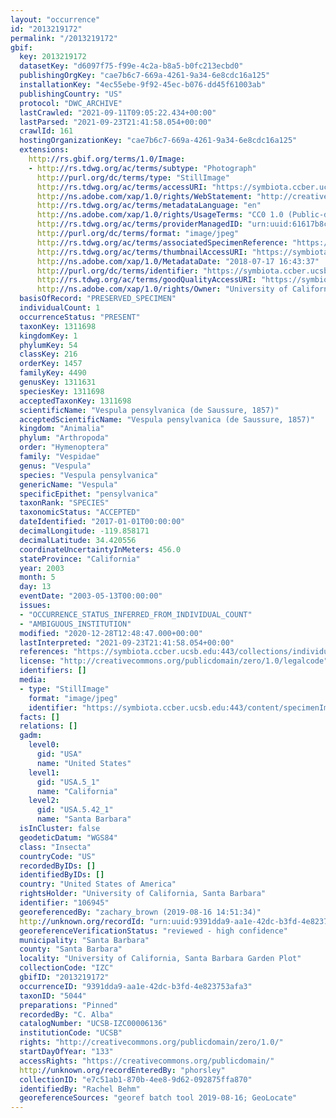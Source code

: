 ```yaml
---
layout: "occurrence"
id: "2013219172"
permalink: "/2013219172"
gbif:
  key: 2013219172
  datasetKey: "d6097f75-f99e-4c2a-b8a5-b0fc213ecbd0"
  publishingOrgKey: "cae7b6c7-669a-4261-9a34-6e8cdc16a125"
  installationKey: "4ec55ebe-9f92-45ec-b076-dd45f61003ab"
  publishingCountry: "US"
  protocol: "DWC_ARCHIVE"
  lastCrawled: "2021-09-11T09:05:22.434+00:00"
  lastParsed: "2021-09-23T21:41:58.054+00:00"
  crawlId: 161
  hostingOrganizationKey: "cae7b6c7-669a-4261-9a34-6e8cdc16a125"
  extensions:
    http://rs.gbif.org/terms/1.0/Image:
    - http://rs.tdwg.org/ac/terms/subtype: "Photograph"
      http://purl.org/dc/terms/type: "StillImage"
      http://rs.tdwg.org/ac/terms/accessURI: "https://symbiota.ccber.ucsb.edu:443/content/specimenImages/UCSB_IZC/UCSB-IZC00006/UCSB-IZC00006136_lg.jpg"
      http://ns.adobe.com/xap/1.0/rights/WebStatement: "http://creativecommons.org/publicdomain/zero/1.0/"
      http://rs.tdwg.org/ac/terms/metadataLanguage: "en"
      http://ns.adobe.com/xap/1.0/rights/UsageTerms: "CC0 1.0 (Public-domain)"
      http://rs.tdwg.org/ac/terms/providerManagedID: "urn:uuid:61617b8c-f91e-4ff4-bce1-e555a5693545"
      http://purl.org/dc/terms/format: "image/jpeg"
      http://rs.tdwg.org/ac/terms/associatedSpecimenReference: "https://symbiota.ccber.ucsb.edu:443/collections/individual/index.php?occid=106945"
      http://rs.tdwg.org/ac/terms/thumbnailAccessURI: "https://symbiota.ccber.ucsb.edu:443/content/specimenImages/UCSB_IZC/UCSB-IZC00006/UCSB-IZC00006136_tn.jpg"
      http://ns.adobe.com/xap/1.0/MetadataDate: "2018-07-17 16:43:37"
      http://purl.org/dc/terms/identifier: "https://symbiota.ccber.ucsb.edu:443/content/specimenImages/UCSB_IZC/UCSB-IZC00006/UCSB-IZC00006136_lg.jpg"
      http://rs.tdwg.org/ac/terms/goodQualityAccessURI: "https://symbiota.ccber.ucsb.edu:443/content/specimenImages/UCSB_IZC/UCSB-IZC00006/UCSB-IZC00006136.jpg"
      http://ns.adobe.com/xap/1.0/rights/Owner: "University of California, Santa Barbara"
  basisOfRecord: "PRESERVED_SPECIMEN"
  individualCount: 1
  occurrenceStatus: "PRESENT"
  taxonKey: 1311698
  kingdomKey: 1
  phylumKey: 54
  classKey: 216
  orderKey: 1457
  familyKey: 4490
  genusKey: 1311631
  speciesKey: 1311698
  acceptedTaxonKey: 1311698
  scientificName: "Vespula pensylvanica (de Saussure, 1857)"
  acceptedScientificName: "Vespula pensylvanica (de Saussure, 1857)"
  kingdom: "Animalia"
  phylum: "Arthropoda"
  order: "Hymenoptera"
  family: "Vespidae"
  genus: "Vespula"
  species: "Vespula pensylvanica"
  genericName: "Vespula"
  specificEpithet: "pensylvanica"
  taxonRank: "SPECIES"
  taxonomicStatus: "ACCEPTED"
  dateIdentified: "2017-01-01T00:00:00"
  decimalLongitude: -119.858171
  decimalLatitude: 34.420556
  coordinateUncertaintyInMeters: 456.0
  stateProvince: "California"
  year: 2003
  month: 5
  day: 13
  eventDate: "2003-05-13T00:00:00"
  issues:
  - "OCCURRENCE_STATUS_INFERRED_FROM_INDIVIDUAL_COUNT"
  - "AMBIGUOUS_INSTITUTION"
  modified: "2020-12-28T12:48:47.000+00:00"
  lastInterpreted: "2021-09-23T21:41:58.054+00:00"
  references: "https://symbiota.ccber.ucsb.edu:443/collections/individual/index.php?occid=106945"
  license: "http://creativecommons.org/publicdomain/zero/1.0/legalcode"
  identifiers: []
  media:
  - type: "StillImage"
    format: "image/jpeg"
    identifier: "https://symbiota.ccber.ucsb.edu:443/content/specimenImages/UCSB_IZC/UCSB-IZC00006/UCSB-IZC00006136_lg.jpg"
  facts: []
  relations: []
  gadm:
    level0:
      gid: "USA"
      name: "United States"
    level1:
      gid: "USA.5_1"
      name: "California"
    level2:
      gid: "USA.5.42_1"
      name: "Santa Barbara"
  isInCluster: false
  geodeticDatum: "WGS84"
  class: "Insecta"
  countryCode: "US"
  recordedByIDs: []
  identifiedByIDs: []
  country: "United States of America"
  rightsHolder: "University of California, Santa Barbara"
  identifier: "106945"
  georeferencedBy: "zachary_brown (2019-08-16 14:51:34)"
  http://unknown.org/recordId: "urn:uuid:9391dda9-aa1e-42dc-b3fd-4e823753afa3"
  georeferenceVerificationStatus: "reviewed - high confidence"
  municipality: "Santa Barbara"
  county: "Santa Barbara"
  locality: "University of California, Santa Barbara Garden Plot"
  collectionCode: "IZC"
  gbifID: "2013219172"
  occurrenceID: "9391dda9-aa1e-42dc-b3fd-4e823753afa3"
  taxonID: "5044"
  preparations: "Pinned"
  recordedBy: "C. Alba"
  catalogNumber: "UCSB-IZC00006136"
  institutionCode: "UCSB"
  rights: "http://creativecommons.org/publicdomain/zero/1.0/"
  startDayOfYear: "133"
  accessRights: "https://creativecommons.org/publicdomain/"
  http://unknown.org/recordEnteredBy: "phorsley"
  collectionID: "e7c51ab1-870b-4ee8-9d62-092875ffa870"
  identifiedBy: "Rachel Behm"
  georeferenceSources: "georef batch tool 2019-08-16; GeoLocate"
---
```

